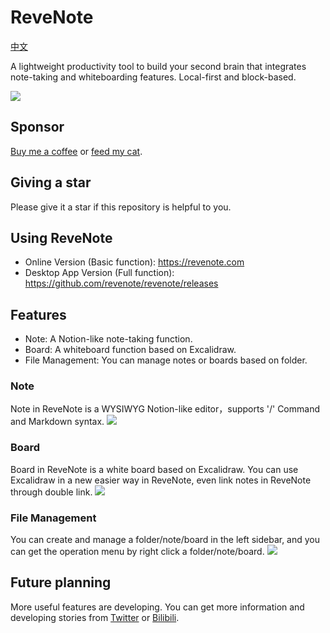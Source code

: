 # ReveNote
[中文](README_zh.md)

A lightweight productivity tool to build your second brain that integrates note-taking and whiteboarding features. Local-first and block-based.

![](https://img.alicdn.com/imgextra/i2/O1CN01dA0A6k1hqH2PElE0f_!!6000000004328-2-tps-2472-1412.png)

## Sponsor
[Buy me a coffee](https://www.buymeacoffee.com/korbinzhao) or [feed my cat](https://afdian.net/a/wantian).

## Giving a star
Please give it a star if this repository is helpful to you.

## Using ReveNote
* Online Version (Basic function): https://revenote.com
* Desktop App Version (Full function): https://github.com/revenote/revenote/releases

## Features
* Note: A Notion-like note-taking function.
* Board: A whiteboard function based on Excalidraw.
* File Management: You can manage notes or boards based on folder.

### Note
Note in ReveNote is a WYSIWYG Notion-like editor，supports '/' Command and Markdown syntax.
![](https://img.alicdn.com/imgextra/i3/O1CN01ZtyLi025xBnRgRRZM_!!6000000007592-2-tps-2472-1412.png)

### Board
Board in ReveNote is a white board based on Excalidraw. You can use Excalidraw in a new easier way in ReveNote, even link notes in ReveNote through double link.
![](https://img.alicdn.com/imgextra/i3/O1CN015e68dL1YngFlaiz9g_!!6000000003104-2-tps-2472-1412.png)

### File Management
You can create and manage a folder/note/board in the left sidebar, and you can get the operation menu by right click a folder/note/board.
![](https://img.alicdn.com/imgextra/i3/O1CN01nqVYEV1TGdbGbWlFK_!!6000000002355-2-tps-722-804.png)

## Future planning
More useful features are developing. You can get more information and developing stories from [Twitter](https://twitter.com/TheReveNote) or [Bilibili](https://space.bilibili.com/393134139).

